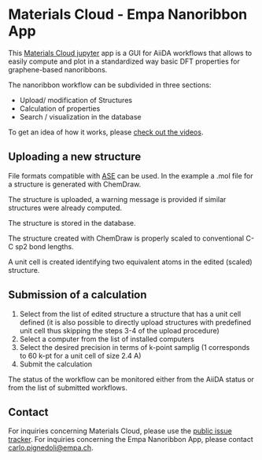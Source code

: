 
# Materials Cloud - Empa Nanoribbon App

This [Materials Cloud jupyter](https://jupyter.materialscloud.org) app is a GUI for
AiiDA workflows that allows to easily compute and plot in a standardized way
basic DFT properties for graphene-based nanoribbons.

The nanoribbon workflow can be subdivided in three sections:
 * Upload/ modification of Structures
 * Calculation of properties
 * Search / visualization in the database

To get an idea of how it works, please [check out the videos](https://www.youtube.com/playlist?list=PL19kfLn4sO_8O_yQTL6KK0nC2adrrLqmi).

## Uploading a new structure
File formats compatible with [ASE](https://wiki.fysik.dtu.dk/ase/) can be used.
In the example a .mol file for a structure is generated with ChemDraw. 

The structure is uploaded, a warning message is provided if similar structures were already computed.

The structure is stored in the database.

The structure created with ChemDraw is properly scaled to conventional C-C sp2 bond lengths.

A unit cell is created identifying two equivalent atoms in the edited (scaled) structure.

## Submission of a calculation

 1. Select from the list of edited structure a structure that has a unit cell defined (it is also possible to directly upload structures with predefined unit cell thus skipping the steps 3-4 of the upload procedure)
 1. Select a computer from the list of installed computers
 1. Select the desired precision in terms of k-point samplig (1 corresponds to 60 k-pt for a unit cell of size 2.4 A)
 1. Submit the calculation

The status of the workflow can be monitored either from the AiiDA status or from the list of submitted workflows.

## Contact

For inquiries concerning Materials Cloud, please use the [public issue tracker](https://github.com/materialscloud-org/issues).
For inquiries concerning the Empa Nanoribbon App, please contact [carlo.pignedoli@empa.ch](mailto:carlo.pignedoli@empa.ch).
